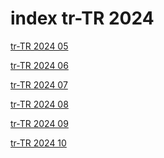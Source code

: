 # index tr-TR 2024

<a href="./05">tr-TR 2024 05</a>

<a href="./06">tr-TR 2024 06</a>

<a href="./07">tr-TR 2024 07</a>

<a href="./08">tr-TR 2024 08</a>

<a href="./09">tr-TR 2024 09</a>

<a href="./10">tr-TR 2024 10</a>
